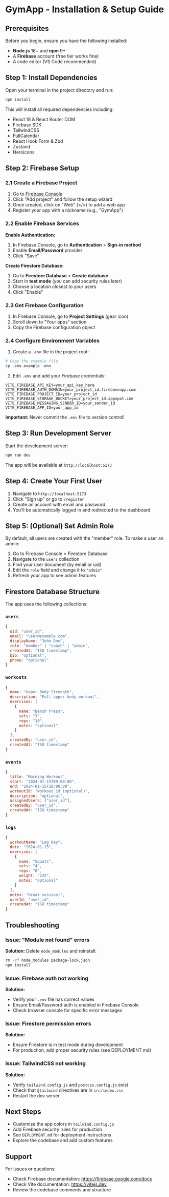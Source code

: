 # GymApp - Installation & Setup Guide

## Prerequisites

Before you begin, ensure you have the following installed:
- **Node.js** 18+ and **npm** 9+
- A **Firebase** account (free tier works fine)
- A code editor (VS Code recommended)

## Step 1: Install Dependencies

Open your terminal in the project directory and run:

```bash
npm install
```

This will install all required dependencies including:
- React 18 & React Router DOM
- Firebase SDK
- TailwindCSS
- FullCalendar
- React Hook Form & Zod
- Zustand
- Heroicons

## Step 2: Firebase Setup

### 2.1 Create a Firebase Project

1. Go to [Firebase Console](https://console.firebase.google.com)
2. Click "Add project" and follow the setup wizard
3. Once created, click on "Web" (</>) to add a web app
4. Register your app with a nickname (e.g., "GymApp")

### 2.2 Enable Firebase Services

**Enable Authentication:**
1. In Firebase Console, go to **Authentication** > **Sign-in method**
2. Enable **Email/Password** provider
3. Click "Save"

**Create Firestore Database:**
1. Go to **Firestore Database** > **Create database**
2. Start in **test mode** (you can add security rules later)
3. Choose a location closest to your users
4. Click "Enable"

### 2.3 Get Firebase Configuration

1. In Firebase Console, go to **Project Settings** (gear icon)
2. Scroll down to "Your apps" section
3. Copy the Firebase configuration object

### 2.4 Configure Environment Variables

1. Create a `.env` file in the project root:

```bash
# Copy the example file
cp .env.example .env
```

2. Edit `.env` and add your Firebase credentials:

```env
VITE_FIREBASE_API_KEY=your_api_key_here
VITE_FIREBASE_AUTH_DOMAIN=your_project_id.firebaseapp.com
VITE_FIREBASE_PROJECT_ID=your_project_id
VITE_FIREBASE_STORAGE_BUCKET=your_project_id.appspot.com
VITE_FIREBASE_MESSAGING_SENDER_ID=your_sender_id
VITE_FIREBASE_APP_ID=your_app_id
```

**Important:** Never commit the `.env` file to version control!

## Step 3: Run Development Server

Start the development server:

```bash
npm run dev
```

The app will be available at `http://localhost:5173`

## Step 4: Create Your First User

1. Navigate to `http://localhost:5173`
2. Click "Sign up" or go to `/register`
3. Create an account with email and password
4. You'll be automatically logged in and redirected to the dashboard

## Step 5: (Optional) Set Admin Role

By default, all users are created with the "member" role. To make a user an admin:

1. Go to Firebase Console > Firestore Database
2. Navigate to the `users` collection
3. Find your user document (by email or uid)
4. Edit the `role` field and change it to `"admin"`
5. Refresh your app to see admin features

## Firestore Database Structure

The app uses the following collections:

### `users`
```javascript
{
  uid: "user_id",
  email: "user@example.com",
  displayName: "John Doe",
  role: "member" | "coach" | "admin",
  createdAt: "ISO timestamp",
  bio: "optional",
  phone: "optional"
}
```

### `workouts`
```javascript
{
  name: "Upper Body Strength",
  description: "Full upper body workout",
  exercises: [
    {
      name: "Bench Press",
      sets: "3",
      reps: "10",
      notes: "optional"
    }
  ],
  createdBy: "user_id",
  createdAt: "ISO timestamp"
}
```

### `events`
```javascript
{
  title: "Morning Workout",
  start: "2024-01-15T09:00:00",
  end: "2024-01-15T10:00:00",
  workoutId: "workout_id (optional)",
  description: "optional",
  assignedUsers: ["user_id"],
  createdBy: "user_id",
  createdAt: "ISO timestamp"
}
```

### `logs`
```javascript
{
  workoutName: "Leg Day",
  date: "2024-01-15",
  exercises: [
    {
      name: "Squats",
      sets: "4",
      reps: "8",
      weight: "225",
      notes: "optional"
    }
  ],
  notes: "Great session!",
  userId: "user_id",
  createdAt: "ISO timestamp"
}
```

## Troubleshooting

### Issue: "Module not found" errors
**Solution:** Delete `node_modules` and reinstall:
```bash
rm -rf node_modules package-lock.json
npm install
```

### Issue: Firebase auth not working
**Solution:** 
- Verify your `.env` file has correct values
- Ensure Email/Password auth is enabled in Firebase Console
- Check browser console for specific error messages

### Issue: Firestore permission errors
**Solution:** 
- Ensure Firestore is in test mode during development
- For production, add proper security rules (see DEPLOYMENT.md)

### Issue: TailwindCSS not working
**Solution:**
- Verify `tailwind.config.js` and `postcss.config.js` exist
- Check that `@tailwind` directives are in `src/index.css`
- Restart the dev server

## Next Steps

- Customize the app colors in `tailwind.config.js`
- Add Firebase security rules for production
- See `DEPLOYMENT.md` for deployment instructions
- Explore the codebase and add custom features

## Support

For issues or questions:
- Check Firebase documentation: https://firebase.google.com/docs
- Check Vite documentation: https://vitejs.dev
- Review the codebase comments and structure
